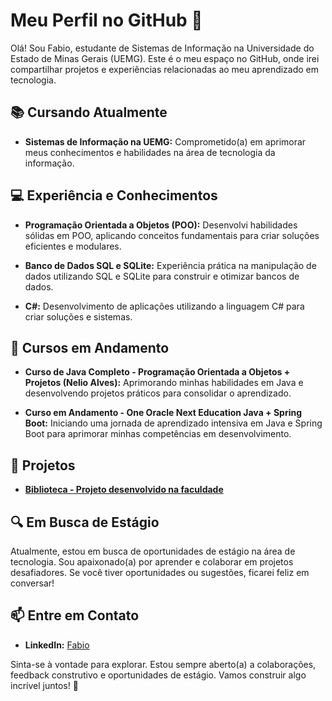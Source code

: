 # Meu Perfil no GitHub 🚀

Olá! Sou Fabio, estudante de Sistemas de Informação na Universidade do Estado de Minas Gerais (UEMG). Este é o meu espaço no GitHub, onde irei compartilhar projetos e experiências relacionadas ao meu aprendizado em tecnologia.

## 📚 Cursando Atualmente

- **Sistemas de Informação na UEMG:** Comprometido(a) em aprimorar meus conhecimentos e habilidades na área de tecnologia da informação.

## 💻 Experiência e Conhecimentos

- **Programação Orientada a Objetos (POO):** Desenvolvi habilidades sólidas em POO, aplicando conceitos fundamentais para criar soluções eficientes e modulares.

- **Banco de Dados SQL e SQLite:** Experiência prática na manipulação de dados utilizando SQL e SQLite para construir e otimizar bancos de dados.

- **C#:** Desenvolvimento de aplicações utilizando a linguagem C# para criar soluções e sistemas.

## 🚀 Cursos em Andamento

- **Curso de Java Completo - Programação Orientada a Objetos + Projetos (Nelio Alves):** Aprimorando minhas habilidades em Java e desenvolvendo projetos práticos para consolidar o aprendizado.

- **Curso em Andamento - One Oracle Next Education Java + Spring Boot:** Iniciando uma jornada de aprendizado intensiva em Java e Spring Boot para aprimorar minhas competências em desenvolvimento.

## 🌱 Projetos

- **[Biblioteca - Projeto desenvolvido na faculdade](https://github.com/fabiomendesdevl/CONTRLOLE-BIBLIOTECA-CRUD-EMPRESTIMO)**

## 🔍 Em Busca de Estágio

Atualmente, estou em busca de oportunidades de estágio na área de tecnologia. Sou apaixonado(a) por aprender e colaborar em projetos desafiadores. Se você tiver oportunidades ou sugestões, ficarei feliz em conversar!

## 📫 Entre em Contato

- **LinkedIn:** [Fabio](https://www.linkedin.com/in/fabiomendesdev/)

Sinta-se à vontade para explorar. Estou sempre aberto(a) a colaborações, feedback construtivo e oportunidades de estágio. Vamos construir algo incrível juntos! 🌟
